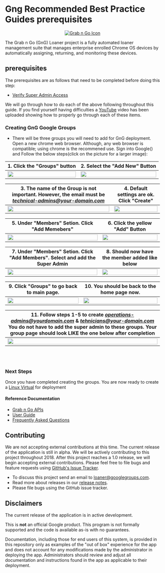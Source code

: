 <!-- mdformat off(GitHub header) -->
Gng Recommended Best Practice Guides prerequisites
======
<!-- mdformat on -->

<p align="center">
  <a href="#grabngo--">
    <img src="https://storage.googleapis.com/gngloaners/gnglogo.png" alt="Grab n Go Icon" />
  </a>
</p>

The Grab n Go (GnG) Loaner project is a fully automated loaner management suite
that manages enterprise enrolled Chrome OS devices by automatically assigning,
returning, and monitoring these devices.


## prerequisites

The prerequisites are as follows that need to be completed before doing this step: 
*	[Verify Super Admin Access](https://github.com/chromegng/ManualWalkthrough/tree/master/docs/deployment/prerequisites/verifysuperadminaccess)


We will go through how to do each of the above following throughout this guide. If you find yourself having difficulties a
[YouTube](google.com) video has been uploaded showing how to properly go through each of these items. 


### Creating GnG Google Groups
*	 There will be three groups you will need to add for GnG deployment.
Open a new chrome web browser. Although, any web browser is compatible;
using chrome is the recommened use. Sign into Google() and 
Follow the below steps(click on the picture for a larger image):


 
**1.**	Click the "Groups" button       |**2.**  Select the "Add New" Button
:-------------------------:|:-------------------------:
<a href="https://storage.googleapis.com/gngloaner-compwalkt/Comprehensive%20Walkthrough/group%20creation/JPG/pic1.jpg"><img src="https://storage.googleapis.com/gngloaner-compwalkt/Comprehensive%20Walkthrough/group%20creation/JPG/pic1%4050%25.jpg" style="width:100%"/></a> |  <a href="https://storage.googleapis.com/gngloaner-compwalkt/Comprehensive%20Walkthrough/group%20creation/JPG/pic2.jpg"><img src="https://storage.googleapis.com/gngloaner-compwalkt/Comprehensive%20Walkthrough/group%20creation/JPG/pic2%4050%25.jpg" style="width:100%"/></a>


**3.**	The name of the Group is not important. However, the email must be *technical-admins@your-domain.com*        |**4.**  Default settings are ok. Click "Create"
:-------------------------:|:-------------------------:
<a href="https://storage.googleapis.com/gngloaner-compwalkt/Comprehensive%20Walkthrough/group%20creation/JPG/pic3.jpg"><img src="https://storage.googleapis.com/gngloaner-compwalkt/Comprehensive%20Walkthrough/group%20creation/JPG/pic3%4050%25.jpg" style="width:100%"/></a> |  <a href="https://storage.googleapis.com/gngloaner-compwalkt/Comprehensive%20Walkthrough/group%20creation/JPG/pic4.jpg"><img src="https://storage.googleapis.com/gngloaner-compwalkt/Comprehensive%20Walkthrough/group%20creation/JPG/pic4%4050%25.jpg" style="width:100%"/></a>


**5.**	 Under "Members" Setion. Click "Add Memebers"     |**6.**  Click the yellow "Add" Button
:-------------------------:|:-------------------------:
 <a href="https://storage.googleapis.com/gngloaner-compwalkt/Comprehensive%20Walkthrough/group%20creation/JPG/pic5.jpg"><img src="https://storage.googleapis.com/gngloaner-compwalkt/Comprehensive%20Walkthrough/group%20creation/JPG/pic5%4050%25.jpg" style="width:100%"/></a> |  <a href="https://storage.googleapis.com/gngloaner-compwalkt/Comprehensive%20Walkthrough/group%20creation/JPG/pic6.jpg"><img src="https://storage.googleapis.com/gngloaner-compwalkt/Comprehensive%20Walkthrough/group%20creation/JPG/pic6%4050%25.jpg" style="width:100%"/></a>
 
 
 
 **7.**	Under "Members" Setion. Click "Add Members". Select and add the Super Admin        |**8.**  Should now have the member added like below
:-------------------------:|:-------------------------:
<a href="https://storage.googleapis.com/gngloaner-compwalkt/Comprehensive%20Walkthrough/group%20creation/JPG/pic7.jpg"><img src="https://storage.googleapis.com/gngloaner-compwalkt/Comprehensive%20Walkthrough/group%20creation/JPG/pic7%4050%25.jpg" style="width:100%"/></a> |  <a href="https://storage.googleapis.com/gngloaner-compwalkt/Comprehensive%20Walkthrough/group%20creation/JPG/pic8.jpg"><img src="https://storage.googleapis.com/gngloaner-compwalkt/Comprehensive%20Walkthrough/group%20creation/JPG/pic8%4050%25.jpg" style="width:100%"/></a> 


**9.**	Click "Groups" to go back to main page.       |**10.**  You should be back to the home page now.
:-------------------------:|:-------------------------:
<a href="https://storage.googleapis.com/gngloaner-compwalkt/Comprehensive%20Walkthrough/group%20creation/JPG/pic9.jpg"><img src="https://storage.googleapis.com/gngloaner-compwalkt/Comprehensive%20Walkthrough/group%20creation/JPG/pic9%4050%25.jpg" style="width:100%"/></a> |  <a href="https://storage.googleapis.com/gngloaner-compwalkt/Comprehensive%20Walkthrough/group%20creation/JPG/pic10.jpg"><img src="https://storage.googleapis.com/gngloaner-compwalkt/Comprehensive%20Walkthrough/group%20creation/JPG/pic10%4050%25.jpg" style="width:100%"/></a> 


**11.**	Follow steps 1-5 to create *operations-admins@yourdomain.com* & *tehnicians@your-domain.com*  You do not have to add the super admin to these groups. Your group page should look LIKE the one below after completion   |
:-------------------------:|
<a href="https://storage.googleapis.com/gngloaner-compwalkt/Comprehensive%20Walkthrough/group%20creation/JPG/pic10.jpg"><img src="https://storage.googleapis.com/gngloaner-compwalkt/Comprehensive%20Walkthrough/group%20creation/JPG/pic10.jpg" style="width:100%"/></a> | 


<br></br>

### Next Steps
Once you have completed creating the groups.  You are now ready 
to create a [Linux Virtual](https://github.com/chromegng/ManualWalkthrough/tree/master/docs/deployment/prerequisites/virtualmachinecreation)
 for deployment  
  
#### Reference Documentation

-   [Grab n Go APIs](docs/gng_apis.md)
-   [User Guide](docs/user_guide.md)
-   [Frequently Asked
    Questions](docs/faq.md)

## Contributing

We are not accepting external contributions at this time. The current release of
the application is still in alpha. We will be actively contributing to this
project throughout 2018. After this project reaches a 1.0 release, we will begin
accepting external contributions. Please feel free to file bugs and feature
requests using [GitHub's Issue
Tracker](https://github.com/google/loaner/issues).

* To discuss this project send an email to loaner@googlegroups.com.
* Read more about releases in our [release notes](docs/release_notes.md).
* Please file bugs using the GitHub issue tracker.


## Disclaimers

The current release of the application is in active development.

This is **not** an official Google product. This program is not formally
supported and the code is available as-is with no guarantees.

Documentation, including those for end users of this system, is provided in this
repository only as examples of the "out of box" experience for the app and does
not account for any modifications made by the administrator in deploying the
app. Administrators should review and adjust all documentation and instructions
found in the app as applicable to their deployment.
